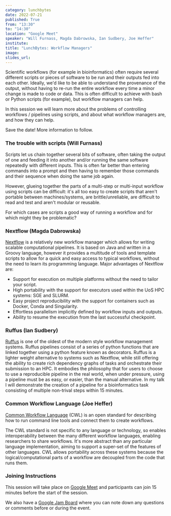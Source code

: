 ```yaml
---
category: lunchbytes
date: 2022-07-21
published: True
from: "13:30"
to: "14:30"
location: "Google Meet"
speaker: "Will Furnass, Magda Dabrowska, Ian Sudbery, Joe Heffer"
institute:
title: "LunchBytes: Workflow Managers"
image:
slides_url:
---
```


Scientific workflows (for example in bioinformatics) often require several different scripts or pieces of software to be run and their outputs fed into each other. Ideally, we'd like to be able to understand the provenance of the output, without having to re-run the entire workflow every time a minor change is made to code or data. This is often difficult to achieve with bash or Python scripts (for example), but workflow managers can help.

In this session we will learn more about the problems of controlling workflows / pipelines using scripts, and about what workflow managers are, and how they can help.

Save the date! More information to follow.

### The trouble with scripts (Will Furnass)

Scripts let us chain together several bits of software, often taking the output of one and feeding it into another and/or running the same software repeatedly with different inputs. This is often far better than entering commands into a prompt and then having to remember those commands and their sequence when doing the same job again.

However, glueing together the parts of a multi-step or multi-input workflow using scripts can be difficult: it's all too easy to create scripts that aren't portable between machines/systems, are brittle/unreliable, are difficult to read and test and aren't modular or reusable.

For which cases are scripts a good way of running a workflow and for which might they be problematic?

### Nextflow (Magda Dabrowska)

[Nextflow](https://www.nextflow.io/) is a relatively new workflow manager which allows for writing scalable computational pipelines. It is based on Java and written in a Groovy language, however it provides a multitude of tools and template scripts to allow for a quick and easy access to typical workflows, without the need to learn its programming language. Major advantages of Nextflow are:

- Support for execution on multiple platforms without the need to tailor your script.
- High portability with the support for executors used within the UoS HPC systems: SGE and SLURM.
- Easy project reproducibility with the support for containers such as Docker, Conda and Singularity.
- Effortless parallelism implicitly defined by workflow inputs and outputs.
- Ability to resume the execution from the last successful checkpoint.

### Ruffus (Ian Sudbery)

[Ruffus](http://www.ruffus.org.uk/) is one of the oldest of the modern style workflow management systems. Ruffus pipelines consist of a series of python functions that are linked together using a python feature known as decorators. Ruffus is a lighter weight alternative to systems such as Nextflow, while still offering the ability to create rich dependency graphs of tasks and orchestrate their submission to an HPC. It embodies the philosophy that for users to choose to use a reproducible pipeline in the real world, when under pressure, using a pipeline must be as easy, or easier, than the manual alternative. In my talk I will demonstrate the creation of a pipeline for a bioinformatics task consisting of multiple non-trival steps within 15 minutes. 

### Common Workflow Language (Joe Heffer)

[Common Workflow Language](https://www.commonwl.org/) (CWL) is an open standard for describing how to run command line tools and connect them to create workflows.

The CWL standard is not specific to any language or technology, so enables interoperability between the many different workflow languages, enabling researchers to share workflows. It's more abstract than any particular language implementation, aiming to support a super-set of the features of other languages. CWL allows portability across these systems because the logical/computational parts of a workflow are decoupled from the code that runs them.

### Joining Instructions

This session will take place on [Google Meet](https://meet.google.com/kuv-ecuk-eoz) and participants can join 15 minutes before the start of the session.

We also have a [Google Jam Board](https://jamboard.google.com/d/1c0DdvFEHmAVD7c5LYPLqWa5X9Q6kYecnic6eyqIW8V4) where you can note down any questions or comments before or during the event.
